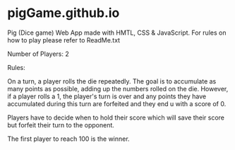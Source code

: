 # pigGame.github.io
Pig (Dice game) Web App made with HMTL, CSS &amp; JavaScript.  For rules on how to play please refer to ReadMe.txt

Number of Players: 2

Rules:

On a turn, a player rolls the die repeatedly. The goal is to accumulate as many points as possible, adding up the numbers rolled on the die. However, if a player rolls a 1, the player's turn is over and any points they have accumulated during this turn are forfeited and they end u with a score of 0.

Players have to decide when to hold their score which will save their score but forfeit their turn to the opponent.

The first player to reach 100 is the winner.
